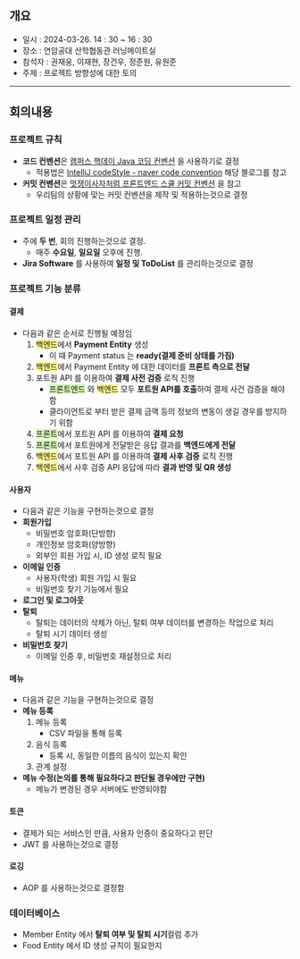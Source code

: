 ## 개요
- 일시 : 2024-03-26. 14 : 30 ~ 16 : 30
- 장소 : 연암공대 산학협동관 러닝메이트실
- 참석자 : 권재웅, 이재현, 장건우, 정준원, 유원준
- 주제 :  프로젝트 방향성에 대한 토의
---
## 회의내용
### 프로젝트 규칙
- **코드 컨벤션**은 [캠퍼스 핵데이 Java 코딩 컨벤션](https://naver.github.io/hackday-conventions-java/) 을 사용하기로 결정
	- 적용법은 [IntelliJ codeStyle - naver code convention](https://greensky0026.tistory.com/303) 해당 블로그를 참고
- **커밋 컨벤션**은 [멋쟁이사자처럼 프론트엔드 스쿨 커밋 컨벤션](https://github.com/likelion-project-README/README/wiki/%EC%BB%A4%EB%B0%8B-%EC%BB%A8%EB%B2%A4%EC%85%98) 을 참고
	- 우리팀의 상황에 맞는 커밋 컨벤션을 제작 및 적용하는것으로 결정
### 프로젝트 일정 관리
- 주에 **두 번**, 회의 진행하는것으로 결정.
	- 매주 **수요일**, **일요일** 오후에 진행.
- **Jira Software** 를 사용하여 **일정 및 ToDoList** 를 관리하는것으로 결정
### 프로젝트 기능 분류
#### 결제
- 다음과 같은 순서로 진행될 예정임
	1. <span style="background:#fff88f">백엔드</span>에서 **Payment Entity** 생성
		- 이 때 Payment status 는 **ready(결제 준비 상태를 가짐)**
	2. <span style="background:#fff88f">백엔드</span>에서 Payment Entity 에 대한 데이터를 **프론트 측으로 전달**
	3.  포트원 API 를 이용하여 **결제 사전 검증** 로직 진행
		- <span style="background:#d3f8b6">프론트엔드</span> 와 <span style="background:#fff88f">백엔드</span> 모두 **포트원 API를 호출**하여 결제 사건 검증을 해야함
		- 클라이언트로 부터 받은 결제 금액 등의 정보의 변동이 생길 경우를 방지하기 위함
	4. <span style="background:#d3f8b6">프론트</span>에서 포트원 API 를 이용하여 **결제 요청**
	5. <span style="background:#d3f8b6">프론트</span>에서 포트원에게 전달받은 응답 결과를 **백엔드에게 전달**
	6. <span style="background:#fff88f">백엔드</span>에서 포트원 API 를 이용하여 **결제 사후 검증** 로직 진행
	7. <span style="background:#fff88f">백엔드</span>에서 사후 검증 API 응답에 따라 **결과 반영 및 QR 생성**
#### 사용자
- 다음과 같은 기능을 구현하는것으로 결정
- **회원가입**
	- 비밀번호 암호화(단방향)
	- 개인정보 암호화(양방향)
	- 외부인 회원 가입 시, ID 생성 로직 필요
- **이메일 인증**
	- 사용자(학생) 회원 가입 시 필요
	- 비밀번호 찾기 기능에서 필요
- **로그인 및 로그아웃**
- **탈퇴**
	- 탈퇴는 데이터의 삭제가 아닌, 탈퇴 여부 데이터를 변경하는 작업으로 처리
	- 탈퇴 시기 데이터 생성
- **비밀번호 찾기**
	- 이메일 인증 후, 비밀번호 재설정으로 처리
#### 메뉴
- 다음과 같은 기능을 구현하는것으로 결정
- **메뉴 등록**
	1. 메뉴 등록
		- CSV 파일을 통해 등록
	2. 음식 등록
		- 등록 시, 동일한 이름의 음식이 있는지 확인
	3. 관계 설정
- **메뉴 수정(논의를 통해 필요하다고 판단될 경우에만 구현)**
	- 메뉴가 변경된 경우 서버에도 반영되야함
#### 토큰
- 결제가 되는 서비스인 만큼, 사용자 인증이 중요하다고 판단
- JWT 를 사용하는것으로 결정
#### 로깅
- AOP 를 사용하는것으로 결정함
### 데이터베이스
- Member Entity 에서 **탈퇴 여부 및 탈퇴 시기**컬럼 추가
- Food Entity 에서 ID 생성 규칙이 필요한지 